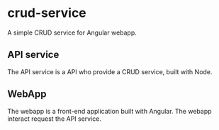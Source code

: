 # crud-service
A simple CRUD service for Angular webapp.

## API service
The API service is a API who provide a CRUD service, built with Node.

## WebApp
The webapp is a front-end application built with Angular. The webapp interact request the API service.